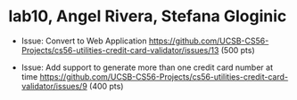 # lab10, Angel Rivera, Stefana Gloginic

* Issue: Convert to Web Application https://github.com/UCSB-CS56-Projects/cs56-utilities-credit-card-validator/issues/13 (500 pts)


* Issue: Add support to generate more than one credit card number at time https://github.com/UCSB-CS56-Projects/cs56-utilities-credit-card-validator/issues/9 (400 pts)
